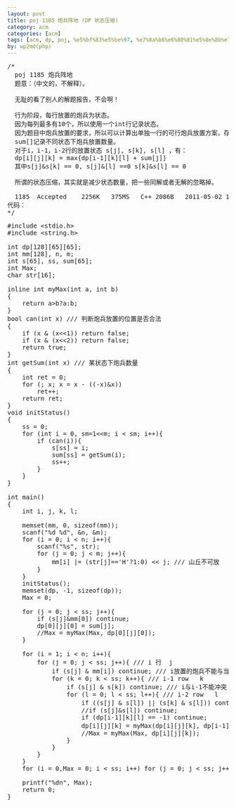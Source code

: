 ```yaml
---
layout: post
title: poj 1185 炮兵阵地 (DP 状态压缩)
category: acm
categories: [acm]
tags: [acm, dp, poj, %e5%bf%83%e5%be%97, %e7%8a%b6%e6%80%81%e5%8e%8b%e7%bc%a9, %e8%a7%a3%e9%a2%98%e6%8a%a5%e5%91%8a]
by: wp2md(php)
---
```


<pre>/*
  poj 1185 炮兵阵地
  题意：（中文的，不解释）。

  无耻的看了别人的解题报告，不会啊！

  行为阶段，每行放置的炮兵为状态。
  因为每列最多有10个，所以使用一个int行记录状态。
  因为题目中炮兵放置的要求，所以可以计算出单独一行的可行炮兵放置方案，存在状态数组s[]中,
  sum[]记录不同状态下炮兵放置数量。
  对于i，i-1，i-2行的放置状态 s[j], s[k], s[l] ，有：
  dp[i][j][k] = max{dp[i-1][k][l] + sum[j]} 
  其中s[j]&amp;s[k] == 0, s[j]&amp;[l] ==0 s[k]&amp;s[l] == 0

  所谓的状态压缩，其实就是减少状态数量，把一些同解或者无解的忽略掉。

  1185	Accepted	2256K	375MS	C++	2086B	2011-05-02 11:02:25
代码：  
*/</pre>
<!--more-->
<pre>
#include &lt;stdio.h&gt;
#include &lt;string.h&gt;

int dp[128][65][65];
int mm[128], n, m;
int s[65], ss, sum[65];
int Max;
char str[16];

inline int myMax(int a, int b)
{
    return a&gt;b?a:b;
}
bool can(int x) /// 判断炮兵放置的位置是否合法
{
    if (x &amp; (x&lt;&lt;1)) return false;
    if (x &amp; (x&lt;&lt;2)) return false;
    return true;
}
int getSum(int x) /// 某状态下炮兵数量
{
    int ret = 0;
    for (; x; x = x - ((-x)&amp;x))
        ret++;
    return ret;        
}
void initStatus()
{
    ss = 0;
    for (int i = 0, sm=1&lt;&lt;m; i &lt; sm; i++){
        if (can(i)){
            s[ss] = i;
            sum[ss] = getSum(i);
            ss++;
        }
    }
}

int main()
{
    int i, j, k, l;

    memset(mm, 0, sizeof(mm));
    scanf("%d %d", &amp;n, &amp;m);
    for (i = 0; i &lt; n; i++){
        scanf("%s", str);
        for (j = 0; j &lt; m; j++){
            mm[i] |= (str[j]=='H'?1:0) &lt;&lt; j; /// 山丘不可放
        }
    }
    initStatus();
    memset(dp, -1, sizeof(dp));
    Max = 0;

    for (j = 0; j &lt; ss; j++){
        if (s[j]&amp;mm[0]) continue;
        dp[0][j][0] = sum[j];
        //Max = myMax(Max, dp[0][j][0]);
    }

    for (i = 1; i &lt; n; i++){
        for (j = 0; j &lt; ss; j++){ /// i 行  j
            if (s[j] &amp; mm[i]) continue; /// i放置的炮兵不能与当前行冲突
            for (k = 0; k &lt; ss; k++){ /// i-1 row   k
                if (s[j] &amp; s[k]) continue; /// i与i-1不能冲突
                for (l = 0; l &lt; ss; l++){ /// i-2 row   l
                    if ((s[j] &amp; s[l]) || (s[k] &amp; s[l])) continue; /// i与i-2, i-1与i-2 不能冲突
                    //if (s[j]&amp;s[l]) continue;
                    if (dp[i-1][k][l] == -1) continue;
                    dp[i][j][k] = myMax(dp[i][j][k], dp[i-1][k][l] + sum[j]);///j写成了i，多了几个WA
                    //Max = myMax(Max, dp[i][j][k]);
                }
            }
        }
    }
    for (i = 0,Max = 0; i &lt; ss; i++) for (j = 0; j &lt; ss; j++) Max = myMax(Max, dp[n-1][i][j]);

    printf("%dn", Max);
    return 0;
}</pre>

